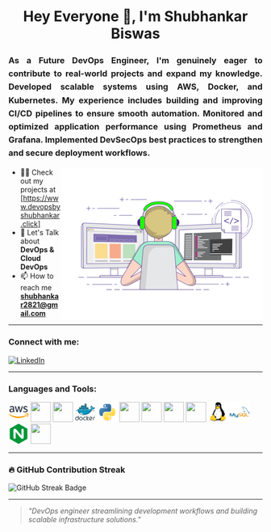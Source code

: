 <h1 align="center">Hey Everyone 👋, I'm Shubhankar Biswas</h1>

<h3 style="text-align: justify; line-height: 1.6;">As a Future DevOps Engineer, I'm genuinely eager to contribute to real-world projects and expand my knowledge. Developed scalable systems using AWS, Docker, and Kubernetes. My experience includes building and improving CI/CD pipelines to ensure smooth automation. Monitored and optimized application performance using Prometheus and Grafana. Implemented DevSecOps best practices to strengthen and secure deployment workflows.</h3>

<p align="center">
  <a href="https://github.com/Shubhankar-24x">
  </a>
  
  <a href="https://www.linkedin.com/in/shubhankar-biswas-467341311">
    
  </a>

  <a href="https://www.devopsbyshubhankar.click">
    
  </a>
</p>

<img align="right" alt="Coding" width="400" src="https://raw.githubusercontent.com/devSouvik/devSouvik/master/gif3.gif">

- 👨‍💻 Check out my projects at [https://www.devopsbyshubhankar.click]
- 💬 Let's Talk about **DevOps & Cloud DevOps**
- 📫 How to reach me **shubhankar2821@gmail.com**

---

<h3 align="left">Connect with me:</h3>
<p align="left">
  <a href="https://www.linkedin.com/in/shubhankar-biswas-467341311" target="blank"><img align="center" src="https://raw.githubusercontent.com/rahuldkjain/github-profile-readme-generator/master/src/images/icons/Social/linked-in-alt.svg" alt="LinkedIn" height="30" width="40" /></a>
  
</p>

---

<h3 align="left">Languages and Tools:</h3>
<p align="left">
  <img src="https://raw.githubusercontent.com/devicons/devicon/master/icons/amazonwebservices/amazonwebservices-original-wordmark.svg" width="40" height="40"/>
  
  <img src="https://www.vectorlogo.zone/logos/gnu_bash/gnu_bash-icon.svg" width="40" height="40"/>
  <img src="https://www.svgrepo.com/show/373625/gitlab.svg" width="40" height="40"/>
  <img src="https://raw.githubusercontent.com/devicons/devicon/master/icons/docker/docker-original-wordmark.svg" width="40" height="40"/>
  <img src="https://raw.githubusercontent.com/devicons/devicon/master/icons/python/python-original.svg" width="40" height="40"/>
  <img src="https://www.vectorlogo.zone/logos/git-scm/git-scm-icon.svg" width="40" height="40"/>
  <img src="https://www.vectorlogo.zone/logos/grafana/grafana-icon.svg" width="40" height="40"/>
  <img src="https://www.vectorlogo.zone/logos/jenkins/jenkins-icon.svg" width="40" height="40"/>
  <img src="https://www.vectorlogo.zone/logos/kubernetes/kubernetes-icon.svg" width="40" height="40"/>
  <img src="https://raw.githubusercontent.com/devicons/devicon/master/icons/linux/linux-original.svg" width="40" height="40"/>
  <img src="https://raw.githubusercontent.com/devicons/devicon/master/icons/mysql/mysql-original-wordmark.svg" width="40" height="40"/>
  <img src="https://raw.githubusercontent.com/devicons/devicon/master/icons/nginx/nginx-original.svg" width="40" height="40"/>
  <img src="https://www.vectorlogo.zone/logos/getpostman/getpostman-icon.svg" width="40" height="40"/>
</p>

---

### 🔥 GitHub Contribution Streak

![GitHub Streak Badge](https://img.shields.io/badge/GitHub%20Streak-Active-brightgreen?logo=github&style=for-the-badge)

---

> _"DevOps engineer streamlining development workflows and building scalable infrastructure solutions."_
